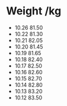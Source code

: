 # Weight /kg

- 10.26 81.50
- 10.22 81.30
- 10.21 82.05
- 10.20 81.45
- 10.19 81.65
- 10.18 82.40
- 10.17 82.50
- 10.16 82.60
- 10.15 82.70
- 10.14 82.80
- 10.13 83.20
- 10.12 83.50
